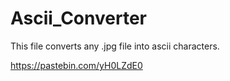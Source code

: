 # Ascii_Converter


This file converts any .jpg file into ascii characters.


https://pastebin.com/yH0LZdE0
